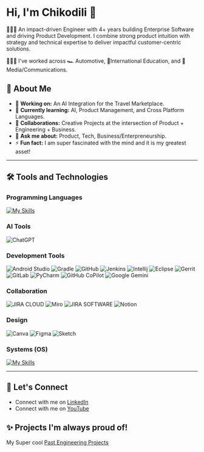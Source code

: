 # Hi, I'm Chikodili 👋
👷🏽‍♀️ An impact-driven Engineer with 4+ years building Enterprise Software and driving Product Development. I combine strong product intuition with strategy and technical expertise to deliver impactful customer-centric solutions. 

👩🏽‍💻 I've worked across 🏎️ Automotive, 📖International Education, and 🎤Media/Communications.

<!-- ✨ _special_ ✨ repository because its `README.md` (this file) appears on your GitHub profile. -->

## 📝 About Me
- 🔭 **Working on:** An AI Integration for the Travel Marketplace.
- 🌱 **Currently learning:** AI, Product Management, and Cross Platform Languages.
- 👯 **Collaborations:** Creative Projects at the intersection of Product + Engineering + Business.
- 💬 **Ask me about:** Product, Tech, Business/Enterpreneurship.
- ⚡ **Fun fact:** I am super fascinated with the mind and it is my greatest asset!
---
## 🛠️ Tools and Technologies

### Programming Languages
[![My Skills](https://skillicons.dev/icons?i=kotlin,java,js,python&perline=4)](https://skillicons.dev)

### AI Tools
![ChatGPT](https://img.shields.io/badge/ChatGPT-412991?style=for-the-badge&logo=openai&logoColor=white)

### Development Tools
<!-- [![My Skills](https://skillicons.dev/icons?i=androidstudio,gradle,vscode,github,jenkins,linux,ubuntu,eclipse&perline=4)](https://skillicons.dev) -->

![Android Studio](https://img.shields.io/badge/Android%20Studio-3DDC84?style=for-the-badge&logo=android-studio&logoColor=black)
![Gradle](https://img.shields.io/badge/Gradle-02303A?style=for-the-badge&logo=gradle&logoColor=white)
![GitHub](https://img.shields.io/badge/Github-181717?style=for-the-badge&logo=github&logoColor=white)
![Jenkins](https://img.shields.io/badge/Jenkins-D24939?style=for-the-badge&logo=jenkins&logoColor=white)
![Intellij](https://img.shields.io/badge/Intellij%20IDEA-000000?style=for-the-badge&logo=intellij-idea&logoColor=white)
![Eclipse](https://img.shields.io/badge/Eclipse-2C2255?style=for-the-badge&logo=eclipse&logoColor=white)
![Gerrit](https://img.shields.io/badge/Gerrit-EEEEEE?style=for-the-badge&logo=gerrit&logoColor=black)
![GitLab](https://img.shields.io/badge/Gitlab-FC6D26?style=for-the-badge&logo=gitlab&logoColor=white)
![PyCharm](https://img.shields.io/badge/Pycharm-000000?style=for-the-badge&logo=pycharm&logoColor=white)
![GitHub CoPilot](https://img.shields.io/badge/Github%20Copilot-000000?style=for-the-badge&logo=github-copilot&logoColor=white)
![Google Gemini](https://img.shields.io/badge/Google%20Gemini-8E75B2?style=for-the-badge&logo=google-gemini&logoColor=white)


### Collaboration

![JIRA CLOUD](https://img.shields.io/badge/JIRA%20CLOUD-0052CC?style=for-the-badge&logo=jira&logoColor=white)
![Miro](https://img.shields.io/badge/Miro-FFD02F?style=for-the-badge&logo=miro&logoColor=black)
![JIRA SOFTWARE](https://img.shields.io/badge/JIRA%20SOFTWARE-0052CC?style=for-the-badge&logo=jira-software&logoColor=white)
![Notion](https://img.shields.io/badge/Notion-000000?style=for-the-badge&logo=notion&logoColor=white)  

### Design

![Canva](https://img.shields.io/badge/Canva-00C4CC?style=for-the-badge&logo=canva&logoColor=white)
![Figma](https://img.shields.io/badge/Figma-F24E1E?style=for-the-badge&logo=figma&logoColor=white)
![Sketch](https://img.shields.io/badge/Sketch-F7B500?style=for-the-badge&logo=sketch&logoColor=white)

### Systems (OS)

[![My Skills](https://skillicons.dev/icons?i=androidstudio,linux,ubuntu,windows&perline=4)](https://skillicons.dev)

---
## 🤝 Let's Connect
- Connect with me on [LinkedIn](https://www.linkedin.com/in/chikodili-odinakachukwu)
- Connect with me on [YouTube](https://youtube.com/@chikodilee?si=97MZ_5Wr-lPXe6vq)

## ✨ Projects I'm always proud of!
My Super cool [Past Engineering Projects](https://sites.google.com/view/chikodili-p-odinakachukwu)


